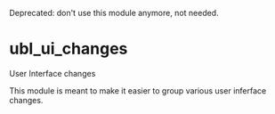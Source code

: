 Deprecated: don't use this module anymore, not needed.

ubl_ui_changes
=======================

User Interface changes

This module is meant to make it easier to group various user inferface changes.

